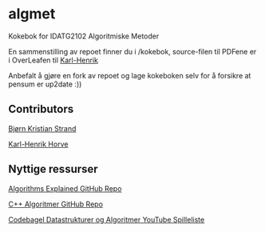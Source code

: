 # algmet
Kokebok for IDATG2102 Algoritmiske Metoder

En sammenstilling av repoet finner du i /kokebok, source-filen til PDFene er i OverLeafen til [Karl-Henrik](https://github.com/BenRedic-FyFazan)

Anbefalt å gjøre en fork av repoet og lage kokeboken selv for å forsikre at pensum er up2date :))

## Contributors
[Bjørn Kristian Strand](https://github.com/bksuup)

[Karl-Henrik Horve](https://github.com/BenRedic-FyFazan)

## Nyttige ressurser
[Algorithms Explained GitHub Repo](https://github.com/TheAlgorithms/Algorithms-Explanation/tree/master/en)

[C++ Algoritmer GitHub Repo](https://github.com/TheAlgorithms/C-Plus-Plus)

[Codebagel Datastrukturer og Algoritmer YouTube Spilleliste](https://www.youtube.com/playlist?list=PLUITAQK78D8PByrC3XDuF-elzSK7QWXO5)
